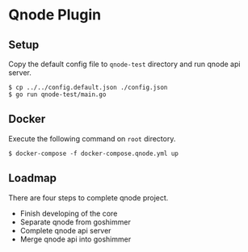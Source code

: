 # Qnode Plugin
## Setup
Copy the default config file to `qnode-test` directory and run qnode api server.
```
$ cp ../../config.default.json ./config.json
$ go run qnode-test/main.go
```

## Docker
Execute the following command on `root` directory.
```
$ docker-compose -f docker-compose.qnode.yml up
```

## Loadmap
There are four steps to complete qnode project.
- Finish developing of the core
- Separate qnode from goshimmer
- Complete qnode api server
- Merge qnode api into goshimmer
